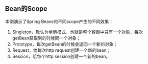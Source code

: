 ## Bean的Scope
本例演示了Spring Beans的不同scope产生的不同效果：
1. Singleton，默认为单例模式，也就是整个容器中只有一个对象，每次getBean获取到的时候同一个对象；
2. Prototype，每次getBean的时候会返回一个新的对象；
3. Request，给每次http request创建一个新的bean；
4. Session，给每个http session创建一个新的bean。